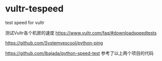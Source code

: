 # vultr-tespeed
test speed for vultr


测试Vultr各个机房的速度
https://www.vultr.com/faq/#downloadspeedtests



https://github.com/Systemyescool/python-ping

https://github.com/lbajada/python-speed-test
参考了以上两个项目的代码

